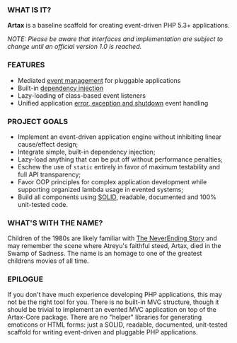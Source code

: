 ### WHAT IS IT?

**Artax** is a baseline scaffold for creating event-driven PHP 5.3+ applications.

*NOTE: Please be aware that interfaces and implementation are subject to
change until an official version 1.0 is reached.*

### FEATURES

* Mediated [event management][wiki-events] for pluggable applications
* Built-in [dependency injection][wiki-dic]
* Lazy-loading of class-based event listeners
* Unified application [error, exception and shutdown][wiki-errors] event handling

### PROJECT GOALS

* Implement an event-driven application engine without inhibiting linear
cause/effect design;
* Integrate simple, built-in dependency injection;
* Lazy-load anything that can be put off without performance penalties;
* Eschew the use of `static` entirely in favor of maximum testability and 
full API transparency;
* Favor OOP principles for complex application development while supporting
organized lambda usage in evented systems;
* Build all components using [SOLID][solid], readable, documented and 100% 
unit-tested code.

### WHAT'S WITH THE NAME?

Children of the 1980s are likely familiar with [The NeverEnding Story][neverending] 
and may remember the scene where Atreyu's faithful steed, Artax, died in the Swamp
of Sadness. The name is an homage to one of the greatest childrens movies of all
time.

### EPILOGUE

If you don't have much experience developing PHP applications, this may not be
the right tool for you. There is no built-in MVC structure, though it should be
trivial to implement an evented MVC application on top of the Artax-Core
package. There are no "helper" libraries for generating emoticons or HTML
forms: just a SOLID, readable, documented, unit-tested scaffold for writing
event-driven and pluggable PHP applications.

[solid]: http://en.wikipedia.org/wiki/SOLID_(object-oriented_design) "S.O.L.I.D."
[neverending]: http://www.imdb.com/title/tt0088323/ "The NeverEnding Story"
[wiki-events]: https://github.com/rdlowrey/Artax/wiki/Event-Management
[wiki-dic]: https://github.com/rdlowrey/Artax/wiki/Dependency-Injection
[wiki-errors]: https://github.com/rdlowrey/Artax/wiki/Error-Management

